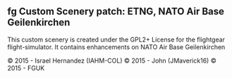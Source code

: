 fg Custom Scenery patch: ETNG, NATO Air Base Geilenkirchen
------------------------------------------------------------

This custom scenery is created under the GPL2+ License for the flightgear flight-simulator.
It contains enhancements on NATO Air Base Geilenkirchen


:copyright: 2015 - Israel Hernandez (IAHM-COL)
:copyright: 2015 - John (JMaverick16)
:copyright: 2015 - FGUK
